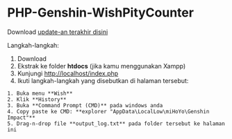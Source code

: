 PHP-Genshin-WishPityCounter
===========================

Download [update-an terakhir disini](https://github.com/DOTzX/PHP-Genshin-WishPityCounter/archive/refs/heads/master.zip)

Langkah-langkah:
1. Download
2. Ekstrak ke folder **htdocs** (jika kamu menggunakan Xampp)
3. Kunjungi [http://localhost/index.php](http://localhost/index.php)
4. Ikuti langkah-langkah yang disebutkan di halaman tersebut:
```
1. Buka menu **Wish**
2. Klik **History**
3. Buka **Command Prompt (CMD)** pada windows anda
4. Copy paste ke CMD: **explorer "AppData\LocalLow\miHoYo\Genshin Impact"**
5. Drag-n-drop file **output_log.txt** pada folder tersebut ke halaman ini
```